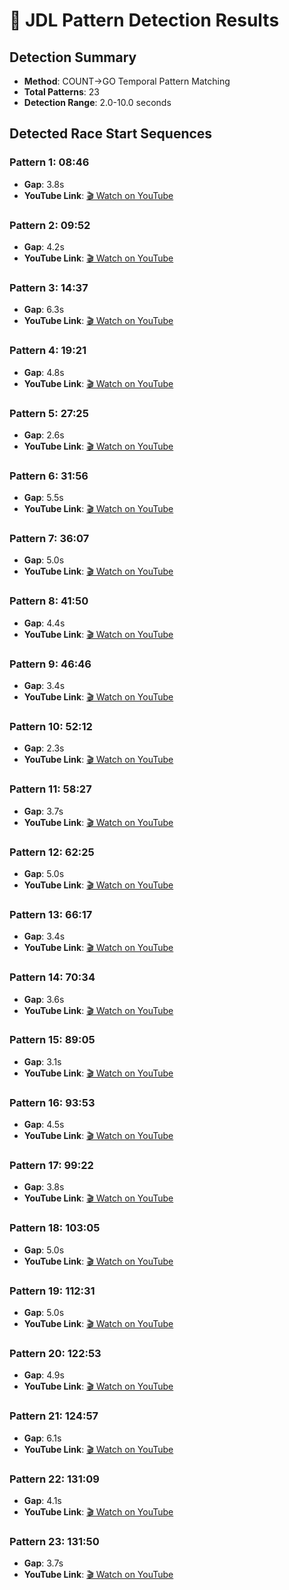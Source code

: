 # 🏁 JDL Pattern Detection Results

## Detection Summary

- **Method**: COUNT→GO Temporal Pattern Matching
- **Total Patterns**: 23
- **Detection Range**: 2.0-10.0 seconds

## Detected Race Start Sequences

### Pattern 1: 08:46
- **Gap**: 3.8s
- **YouTube Link**: [🎬 Watch on YouTube](https://www.youtube.com/watch?v=Z7sjETGD-dg&t=526)

### Pattern 2: 09:52
- **Gap**: 4.2s
- **YouTube Link**: [🎬 Watch on YouTube](https://www.youtube.com/watch?v=Z7sjETGD-dg&t=592)

### Pattern 3: 14:37
- **Gap**: 6.3s
- **YouTube Link**: [🎬 Watch on YouTube](https://www.youtube.com/watch?v=Z7sjETGD-dg&t=877)

### Pattern 4: 19:21
- **Gap**: 4.8s
- **YouTube Link**: [🎬 Watch on YouTube](https://www.youtube.com/watch?v=Z7sjETGD-dg&t=1161)

### Pattern 5: 27:25
- **Gap**: 2.6s
- **YouTube Link**: [🎬 Watch on YouTube](https://www.youtube.com/watch?v=Z7sjETGD-dg&t=1645)

### Pattern 6: 31:56
- **Gap**: 5.5s
- **YouTube Link**: [🎬 Watch on YouTube](https://www.youtube.com/watch?v=Z7sjETGD-dg&t=1916)

### Pattern 7: 36:07
- **Gap**: 5.0s
- **YouTube Link**: [🎬 Watch on YouTube](https://www.youtube.com/watch?v=Z7sjETGD-dg&t=2167)

### Pattern 8: 41:50
- **Gap**: 4.4s
- **YouTube Link**: [🎬 Watch on YouTube](https://www.youtube.com/watch?v=Z7sjETGD-dg&t=2510)

### Pattern 9: 46:46
- **Gap**: 3.4s
- **YouTube Link**: [🎬 Watch on YouTube](https://www.youtube.com/watch?v=Z7sjETGD-dg&t=2806)

### Pattern 10: 52:12
- **Gap**: 2.3s
- **YouTube Link**: [🎬 Watch on YouTube](https://www.youtube.com/watch?v=Z7sjETGD-dg&t=3132)

### Pattern 11: 58:27
- **Gap**: 3.7s
- **YouTube Link**: [🎬 Watch on YouTube](https://www.youtube.com/watch?v=Z7sjETGD-dg&t=3507)

### Pattern 12: 62:25
- **Gap**: 5.0s
- **YouTube Link**: [🎬 Watch on YouTube](https://www.youtube.com/watch?v=Z7sjETGD-dg&t=3745)

### Pattern 13: 66:17
- **Gap**: 3.4s
- **YouTube Link**: [🎬 Watch on YouTube](https://www.youtube.com/watch?v=Z7sjETGD-dg&t=3977)

### Pattern 14: 70:34
- **Gap**: 3.6s
- **YouTube Link**: [🎬 Watch on YouTube](https://www.youtube.com/watch?v=Z7sjETGD-dg&t=4234)

### Pattern 15: 89:05
- **Gap**: 3.1s
- **YouTube Link**: [🎬 Watch on YouTube](https://www.youtube.com/watch?v=Z7sjETGD-dg&t=5345)

### Pattern 16: 93:53
- **Gap**: 4.5s
- **YouTube Link**: [🎬 Watch on YouTube](https://www.youtube.com/watch?v=Z7sjETGD-dg&t=5633)

### Pattern 17: 99:22
- **Gap**: 3.8s
- **YouTube Link**: [🎬 Watch on YouTube](https://www.youtube.com/watch?v=Z7sjETGD-dg&t=5962)

### Pattern 18: 103:05
- **Gap**: 5.0s
- **YouTube Link**: [🎬 Watch on YouTube](https://www.youtube.com/watch?v=Z7sjETGD-dg&t=6185)

### Pattern 19: 112:31
- **Gap**: 5.0s
- **YouTube Link**: [🎬 Watch on YouTube](https://www.youtube.com/watch?v=Z7sjETGD-dg&t=6751)

### Pattern 20: 122:53
- **Gap**: 4.9s
- **YouTube Link**: [🎬 Watch on YouTube](https://www.youtube.com/watch?v=Z7sjETGD-dg&t=7373)

### Pattern 21: 124:57
- **Gap**: 6.1s
- **YouTube Link**: [🎬 Watch on YouTube](https://www.youtube.com/watch?v=Z7sjETGD-dg&t=7497)

### Pattern 22: 131:09
- **Gap**: 4.1s
- **YouTube Link**: [🎬 Watch on YouTube](https://www.youtube.com/watch?v=Z7sjETGD-dg&t=7869)

### Pattern 23: 131:50
- **Gap**: 3.7s
- **YouTube Link**: [🎬 Watch on YouTube](https://www.youtube.com/watch?v=Z7sjETGD-dg&t=7910)

